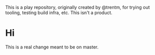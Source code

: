 This is a play repository, originally created by @trentm, for trying out
tooling, testing build infra, etc. This isn't a product.
# Hi

This is a real change meant to be on master.

